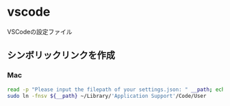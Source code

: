 # vscode
VSCodeの設定ファイル



## シンボリックリンクを作成

### Mac

```bash
read -p "Please input the filepath of your settings.json: " __path; echo
sudo ln -fnsv ${__path} ~/Library/'Application Support'/Code/User
```



